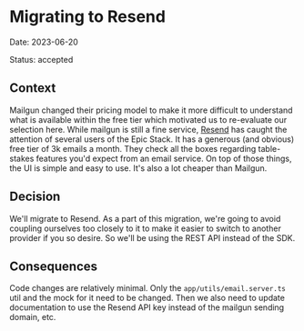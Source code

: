 # Migrating to Resend

Date: 2023-06-20

Status: accepted

## Context

Mailgun changed their pricing model to make it more difficult to understand what
is available within the free tier which motivated us to re-evaluate our
selection here. While mailgun is still a fine service,
[Resend](https://resend.com/) has caught the attention of several users of the
Epic Stack. It has a generous (and obvious) free tier of 3k emails a month. They
check all the boxes regarding table-stakes features you'd expect from an email
service. On top of those things, the UI is simple and easy to use. It's also a
lot cheaper than Mailgun.

## Decision

We'll migrate to Resend. As a part of this migration, we're going to avoid
coupling ourselves too closely to it to make it easier to switch to another
provider if you so desire. So we'll be using the REST API instead of the SDK.

## Consequences

Code changes are relatively minimal. Only the `app/utils/email.server.ts` util
and the mock for it need to be changed. Then we also need to update
documentation to use the Resend API key instead of the mailgun sending domain,
etc.

